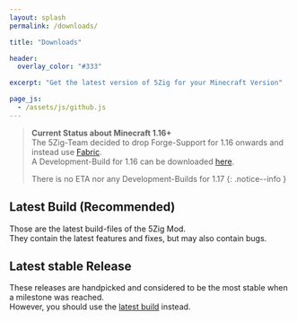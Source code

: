 ```yaml
---
layout: splash
permalink: /downloads/

title: "Downloads"

header:
  overlay_color: "#333"

excerpt: "Get the latest version of 5Zig for your Minecraft Version"

page_js:
  - /assets/js/github.js
---
```


> **Current Status about Minecraft 1.16+**  
> The 5Zig-Team decided to drop Forge-Support for 1.16 onwards and instead use [Fabric](https://fabricmc.net/).  
> A Development-Build for 1.16 can be downloaded [here](https://github.com/5zig-reborn/deployments/tree/1.16).
>
> There is no ETA nor any Development-Builds for 1.17
{: .notice--info }

## Latest Build (Recommended)
Those are the latest build-files of the 5Zig Mod.  
They contain the latest features and fixes, but may also contain bugs.

<div id="downloads"></div>

## Latest stable Release
These releases are handpicked and considered to be the most stable when a milestone was reached.  
However, you should use the [latest build](#latest-build-recommended) instead.

<h4 id="stable-name"></h4>
<pre class="pre-scrollable"><code id="stable-changelog"></code></pre>
<div id="stable-downloads"></div>